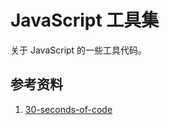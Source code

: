 # JavaScript 工具集

关于 JavaScript 的一些工具代码。

## 参考资料

1. [30-seconds-of-code](https://github.com/30-seconds/30-seconds-of-code)